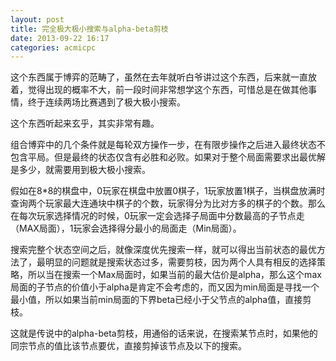 ```yaml
---
layout: post
title: 完全极大极小搜索与alpha-beta剪枝
date: 2013-09-22 16:17
categories: acmicpc
---
```


这个东西属于博弈的范畴了，虽然在去年就听白爷讲过这个东西，后来就一直放着，觉得出现的概率不大，前一段时间非常想学这个东西，可惜总是在做其他事情，终于连续两场比赛遇到了极大极小搜索。

这个东西听起来玄乎，其实非常有趣。

组合博弈中的几个条件就是每轮双方操作一步，在有限步操作之后进入最终状态不包含平局。但是最终的状态仅含有必胜和必败。如果对于整个局面需要求出最优解是多少，就需要用到极大极小搜索。

假如在8*8的棋盘中，0玩家在棋盘中放置0棋子，1玩家放置1棋子，当棋盘放满时查询两个玩家最大连通块中棋子的个数，玩家得分为比对方多的棋子的个数。那么在每次玩家选择情况的时候，0玩家一定会选择子局面中分数最高的子节点走（MAX局面），1玩家会选择得分最小的局面走（Min局面）。

搜索完整个状态空间之后，就像深度优先搜索一样，就可以得出当前状态的最优方法了，最明显的问题就是搜索状态过多，需要剪枝，因为两个人具有相反的选择策略，所以当在搜索一个Max局面时，如果当前的最大估价是alpha，那么这个max局面的子节点的价值小于alpha是肯定不会考虑的，而又因为min局面是寻找一个最小值，所以如果当前min局面的下界beta已经小于父节点的alpha值，直接剪枝。

这就是传说中的alpha-beta剪枝，用通俗的话来说，在搜索某节点时，如果他的同宗节点的值比该节点要优，直接剪掉该节点及以下的搜索。